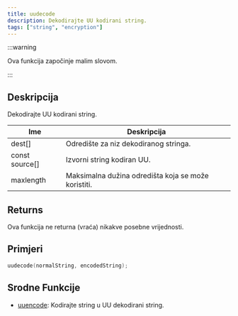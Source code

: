 ```yaml
---
title: uudecode
description: Dekodirajte UU kodirani string.
tags: ["string", "encryption"]
---
```


:::warning

Ova funkcija započinje malim slovom.

:::

## Deskripcija

Dekodirajte UU kodirani string.

| Ime            | Deskripcija                                         |
| -------------- | --------------------------------------------------- |
| dest[]         | Odredište za niz dekodiranog stringa.               |
| const source[] | Izvorni string kodiran UU.                          |
| maxlength      | Maksimalna dužina odredišta koja se može koristiti. |

## Returns

Ova funkcija ne returna (vraća) nikakve posebne vrijednosti.

## Primjeri

```c
uudecode(normalString, encodedString);
```

## Srodne Funkcije

- [uuencode](Uuencode): Kodirajte string u UU dekodirani string.
